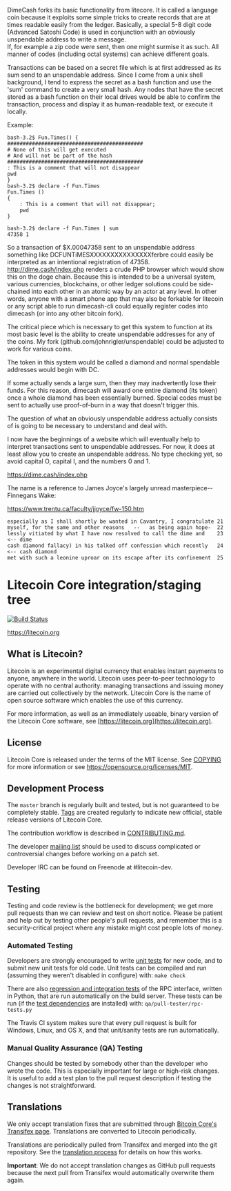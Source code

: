 

DimeCash forks its basic functionality from litecore.  It is called a language coin because it exploits some 
simple tricks to create records that are at times readable easily from the ledger.  Basically, a special 5-8 
digit code (Advanced Satoshi Code) is used in conjunction with an obviously unspendable address to write a message.  
If, for example a zip code were sent, then one might surmise it as such.  All manner of codes (including octal systems)
 can achieve different goals.

Transactions can be based on a secret file which is at first addressed as its sum send to an unspendable address.  Since I 
come from a unix shell background, I tend to express the secret as a bash function and use the 'sum' command to create a very
small hash.  Any nodes that have the secret stored as a bash function on their local drives would be able to confirm the transaction, 
process and display it as human-readable text, or execute it locally.  



Example: 
```
bash-3.2$ Fun.Times() {
############################################
# None of this will get executed
# And will not be part of the hash
############################################
: This is a comment that will not disappear 
pwd
}
bash-3.2$ declare -f Fun.Times
Fun.Times () 
{ 
    : This is a comment that will not disappear;
    pwd
}

bash-3.2$ declare -f Fun.Times | sum
47358 1
```
So a transaction of $X.00047358 sent to an unspendable address 
something like DCFUNTiMESXXXXXXXXXXXXXXXferbre could easily be interpreted as an intentional registration of 47358. http://dime.cash/index.php renders a crude PHP browser which would show this on the doge chain.  Because this is intended to be a universal system, various currencies, blockchains, or other ledger solutions could be side-chained into each other in an atomic way by an actor at any level.  In other words, anyone with a smart phone app that may also be forkable for litecoin or any script able to run dimecash-cli could equally register codes into dimecash (or into any other bitcoin fork).  

The critical piece which is necessary to get this system to function at its most basic level is the ability to create unspendable addresses for any of the coins.  My fork (github.com/johnrigler/unspendable) could be adjusted to work for various coins. 

The token in this system would be called a diamond and normal spendable addresses would begin with DC.  

If some actually sends a large sum, then they may inadvertently 
lose their funds.  For this reason, dimecash will award one entire diamond (its token) once a whole diamond has been essentially burned.   Special codes must be sent to actually use proof-of-burn in a way that doesn't trigger this.

The question of what an obviously unspendable address actually consists of is going to be necessary to understand and deal with.

I now have the beginnings of a website which will eventually help to interpret transactions sent to unspendable addresses.  For now, it does at least allow you to create an unspendable address.  No type checking yet, so avoid capital O, capital I, and the numbers 0 and 1.

https://dime.cash/index.php


The name is a reference to James Joyce's largely unread masterpiece-- Finnegans Wake: 

https://www.trentu.ca/faculty/jjoyce/fw-150.htm

```
especially as I shall shortly be wanted in Cavantry, I congratulate	21
myself, for the same and other reasons   --   as being again hope-	22
lessly vitiated by what I have now resolved to call the dime and	23  <-- dime 
cash diamond fallacy) in his talked off confession which recently	24  <-- cash diamond
met with such a leonine uproar on its escape after its confinement	25

```

Litecoin Core integration/staging tree
=====================================

[![Build Status](https://travis-ci.org/litecoin-project/litecoin.svg?branch=master)](https://travis-ci.org/litecoin-project/litecoin)

https://litecoin.org

What is Litecoin?
----------------

Litecoin is an experimental digital currency that enables instant payments to
anyone, anywhere in the world. Litecoin uses peer-to-peer technology to operate
with no central authority: managing transactions and issuing money are carried
out collectively by the network. Litecoin Core is the name of open source
software which enables the use of this currency.

For more information, as well as an immediately useable, binary version of
the Litecoin Core software, see [https://litecoin.org](https://litecoin.org).

License
-------

Litecoin Core is released under the terms of the MIT license. See [COPYING](COPYING) for more
information or see https://opensource.org/licenses/MIT.

Development Process
-------------------

The `master` branch is regularly built and tested, but is not guaranteed to be
completely stable. [Tags](https://github.com/litecoin-project/litecoin/tags) are created
regularly to indicate new official, stable release versions of Litecoin Core.

The contribution workflow is described in [CONTRIBUTING.md](CONTRIBUTING.md).

The developer [mailing list](https://groups.google.com/forum/#!forum/litecoin-dev)
should be used to discuss complicated or controversial changes before working
on a patch set.

Developer IRC can be found on Freenode at #litecoin-dev.

Testing
-------

Testing and code review is the bottleneck for development; we get more pull
requests than we can review and test on short notice. Please be patient and help out by testing
other people's pull requests, and remember this is a security-critical project where any mistake might cost people
lots of money.

### Automated Testing

Developers are strongly encouraged to write [unit tests](/doc/unit-tests.md) for new code, and to
submit new unit tests for old code. Unit tests can be compiled and run
(assuming they weren't disabled in configure) with: `make check`

There are also [regression and integration tests](/qa) of the RPC interface, written
in Python, that are run automatically on the build server.
These tests can be run (if the [test dependencies](/qa) are installed) with: `qa/pull-tester/rpc-tests.py`

The Travis CI system makes sure that every pull request is built for Windows, Linux, and OS X, and that unit/sanity tests are run automatically.

### Manual Quality Assurance (QA) Testing

Changes should be tested by somebody other than the developer who wrote the
code. This is especially important for large or high-risk changes. It is useful
to add a test plan to the pull request description if testing the changes is
not straightforward.

Translations
------------

We only accept translation fixes that are submitted through [Bitcoin Core's Transifex page](https://www.transifex.com/projects/p/bitcoin/).
Translations are converted to Litecoin periodically.

Translations are periodically pulled from Transifex and merged into the git repository. See the
[translation process](doc/translation_process.md) for details on how this works.

**Important**: We do not accept translation changes as GitHub pull requests because the next
pull from Transifex would automatically overwrite them again.
